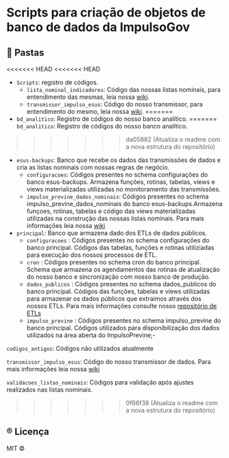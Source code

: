 <!--
SPDX-FileCopyrightText: 2021, 2022 ImpulsoGov <contato@impulsogov.org>

SPDX-License-Identifier: MIT
-->

# Scripts para criação de objetos de banco de dados da ImpulsoGov

## :mag_right: Pastas
<<<<<<< HEAD
<<<<<<< HEAD
- <code>Scripts</code>: registro de códigos.
  - <code>lista_nominal_indicadores</code>: Código das nossas listas nominais, para entendimento das mesmas, leia nossa [wiki](https://github.com/ImpulsoGov/bd/wiki/Inicio).
  - <code>transmissor_impulso_esus</code>: Código do nosso transmissor, para entendimento do mesmo, leia nossa [wiki](https://github.com/ImpulsoGov/bd/wiki/Inicio).
=======
- <code>bd_analitico</code>: Registro de códigos do nosso banco analítico.
=======
<code>bd_analitico</code>: Registro de códigos do nosso banco analítico.
>>>>>>> da05882 (Atualiza o readme com a nova estrutura do repositório)
  - <code>esus-backups</code>: Banco que recebe os dados das transmissões de dados e cria as listas nominais com nossas regras de negócio.
    - <code>configuracoes</code>: Códigos presentes no schema configurações do banco esus-backups. Armazena funções, rotinas, tabelas, views e views materializadas utilizadas no monitoramento das transmissões.
    - <code>impulso_previne_dados_nominais</code>: Códigos presentes no schema impulso_previne_dados_nominais do banco esus-backups.Armazena funçoes, rotinas, tabelas e código das views materializadas utilizadas na construção das nossas listas nominais. Para mais informações leia nossa [wiki](https://github.com/ImpulsoGov/bd/wiki#listas-nominais)
  - <code>principal</code>: Banco que armazena dado dos ETLs de dados públicos.
    - <code>configuracoes</code> : Códigos presentes no schema configurações do banco principal. Códigos das tabelas, funções e rotinas utiliziadas para execução dos nossos processos de ETL.
    - <code>cron</code> : Códigos presentes no schema cron do banco principal. Schema que armazena os agendamentos das rotinas de atualização do nosso banco e sincronização com nosso banco de produção.
    - <code>dados_publicos</code> : Códigos presentes no schema dados_publicos do banco principal. Códigos das funções, tabelas e views utilizadas para armazenar os dados públicos que extraimos através dos nossos ETLs. Para mais informações consulte nosso [repositório de ETLs](https://github.com/ImpulsoGov/etl)
    - <code>impulso_previne</code> : Códigos presentes no schema impulso_previne do banco principal. Códigos utilizados para disponibilização dos dados utilizados na área aberta do ImpulsoPrevine;-

<code>codigos_antigos</code>: Códigos não utilizados atualmente

<code>transmissor_impulso_esus</code>: Código do nosso transmissor de dados. Para mais informações leia nossa [wiki](https://github.com/ImpulsoGov/bd/wiki/C%C3%B3digo-do-transmissor)

<code>validacoes_listas_nominais</code>: Códigos para validação após ajustes realizados nas listas nominais.


>>>>>>> 0f66f38 (Atualiza o readme com a nova estrutura do repositório)
  

## :registered: Licença
MIT ©
